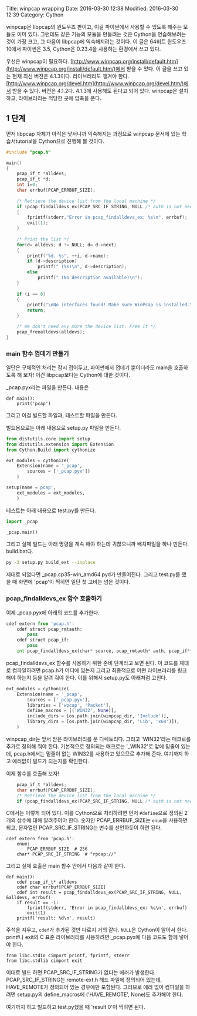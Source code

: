 Title: winpcap wrapping
Date: 2016-03-30 12:38
Modified: 2016-03-30 12:39
Category: Cython

winpcap은 libpcap의 윈도우즈 판이고, 이걸 파이썬에서 사용할 수 있도록 해주는 모듈도 이미 있다. 그런데도 같은 기능의 모듈을 만들려는 것은 Cython을 연습해보려는 것이 가장 크고, 그 다음이 libpcap에 익숙해지려는 것이다. 이 글은 64비트 윈도우즈 10에서 파이썬은 3.5, Cython은 0.23.4을 사용하는 환경에서 쓰고 있다.

우선은 winpcap이 필요하다. [http://www.winpcap.org/install/default.htm](http://www.winpcap.org/install/default.htm/)에서 받을 수 있다. 이 글을 쓰고 있는 현재 최신 버전은 4.1.3이다. 라이브러리도 챙겨야 한다. [http://www.winpcap.org/devel.htm](http://www.winpcap.org/devel.htm/)에서 받을 수 있다. 버전은 4.1.2다. 4.1.3에 사용해도 된다고 되어 있다. winpcap은 설치하고, 라이브러리는 적당한 곳에 압축을 푼다.

## 1 단계

먼저 libpcap 자체가 아직은 낯서니까 익숙해지는 과정으로 winpcap 문서에 있는 학습서tutorial을 Cython으로 진행해 볼 것이다.

```c
#include "pcap.h"

main()
{
    pcap_if_t *alldevs;
    pcap_if_t *d;
    int i=0;
    char errbuf[PCAP_ERRBUF_SIZE];
    
    /* Retrieve the device list from the local machine */
    if (pcap_findalldevs_ex(PCAP_SRC_IF_STRING, NULL /* auth is not needed */, &alldevs, errbuf) == -1)
    {
        fprintf(stderr,"Error in pcap_findalldevs_ex: %s\n", errbuf);
        exit(1);
    }
    
    /* Print the list */
    for(d= alldevs; d != NULL; d= d->next)
    {
        printf("%d. %s", ++i, d->name);
        if (d->description)
            printf(" (%s)\n", d->description);
        else
            printf(" (No description available)\n");
    }
    
    if (i == 0)
    {
        printf("\nNo interfaces found! Make sure WinPcap is installed.\n");
        return;
    }

    /* We don't need any more the device list. Free it */
    pcap_freealldevs(alldevs);
}
```

### main 함수 껍데기 만들기

일단은 구체적인 처리는 잠시 접어두고, 파이썬에서 껍데기 뿐이더라도 main을 호출하도록 해 보자! 이건 libpcap보다는 Cython에 대한 것이다.

_pcap.pyx라는 파일을 만든다. 내용은

```cython
def main():
    print('pcap')
```

그리고 이걸 빌드할 파일과, 테스트할 파일을 만든다.

빌드용으로는 아래 내용으로 setup.py 파일을 만든다.

```python
from distutils.core import setup
from distutils.extension import Extension
from Cython.Build import cythonize

ext_modules = cythonize(
    Extension(name = '_pcap',
        sources = ['_pcap.pyx'])
    )

setup(name ='pcap',
    ext_modules = ext_modules,
    )
```

테스트는 아래 내용으로 test.py를 만든다.

```python
import _pcap

_pcap.main()
```

그리고 실제 빌드는 아래 명령을 계속 해야 하는데 귀찮으니까 배치파일을 하나 만든다. build.bat다.
 
```sh
py -3 setup.py build_ext --inplace
```

제대로 되었다면 _pcap.cp35-win_amd64.pyd가 만들어진다. 그리고 test.py를 했을 때 화면에 'pcap'이 찍히면 일단 첫 고비는 넘은 것이다.

### pcap_findalldevs_ex 함수 호출하기 

이제 _pcap.pyx에 아래의 코드를 추가한다.

```python
cdef extern from 'pcap.h':
    cdef struct pcap_rmtauth:
        pass
    cdef struct pcap_if:
        pass
    int pcap_findalldevs_ex(char* source, pcap_rmtauth* auth, pcap_if** alldevs, char* errbuf)
```

pcap_findalldevs_ex 함수를 사용하기 위한 준비 단계라고 보면 된다. 이 코드를 제대로 컴파일하려면 pcap.h가 어디에 있는지 그리고 최종적으로 어떤 라이브러리를 링크해야 하는지 등을 알려 줘야 한다. 이를 위해서 setup.py도 아래처럼 고친다.

```python
ext_modules = cythonize(
    Extension(name = '_pcap',
        sources = ['_pcap.pyx'],
        libraries = ['wpcap', 'Packet'],
        define_macros = [('WIN32', None)],
        include_dirs = [os.path.join(winpcap_dir, 'Include')],
        library_dirs = [os.path.join(winpcap_dir, 'Lib', 'x64')]),
    )
```

winpcap_dir는 앞서 받은 라이브러리를 푼 디렉토리다. 그리고 'WIN32'라는 매크로를 추가로 정의해 줘야 한다. 기본적으로 정의되는 매크로는 '_WIN32'로 앞에 밑줄이 있는데, pcap.h에서는 밑줄이 없는 WIN32를 사용하고 있으므로 추가해 준다. 여기까지 하고 에러없이 빌드가 되는지를 확인한다.

이제 함수를 호출해 보자!

```c
    pcap_if_t *alldevs;
    char errbuf[PCAP_ERRBUF_SIZE];
    /* Retrieve the device list from the local machine */
    if (pcap_findalldevs_ex(PCAP_SRC_IF_STRING, NULL /* auth is not needed */, &alldevs, errbuf) == -1)
```

C에서는 이렇게 되어 있다. 이를 Cython으로 처리하려면 먼저 `#define`으로 정의된 2개의 상수에 대해 알려주어야 한다. 숫자인 PCAP_ERRBUF_SIZE는 `enum`을 사용하면 되고, 문자열인 PCAP_SRC_IF_STRING는 변수를 선언하듯이 하면 된다.

```cython
cdef extern from 'pcap.h':
    enum:
        PCAP_ERRBUF_SIZE  # 256
    char* PCAP_SRC_IF_STRING  # "rpcap://"
```

그리고 실제 호출은 main 함수 안에서 다음과 같이 한다. 

```cython
def main():
    cdef pcap_if_t* alldevs
    cdef char errbuf[PCAP_ERRBUF_SIZE]
    cdef int result = pcap_findalldevs_ex(PCAP_SRC_IF_STRING, NULL, &alldevs, errbuf)
    if result == -1:
        fprintf(stderr, 'Error in pcap_findalldevs_ex: %s\n', errbuf)
        exit(1)
    printf('result: %d\n', result)
```

주석을 지우고, `cdef`가 추가된 것만 다르지 거의 같다. `NULL`은 Cython이 알아서 한다. printf나 exit의 C 표준 라이브러리를 사용하려면 _pcap.pyx에 다음 코드도 함께 넣어야 한다.

```cython
from libc.stdio cimport printf, fprintf, stderr
from libc.stdlib cimport exit
```

이대로 빌드 하면 PCAP_SRC_IF_STRING가 없다는 에러가 발생한다. PCAP_SRC_IF_STRING는 remote-ext.h 헤드 파일에 정의되어 있는데, HAVE_REMOTE가 정의되어 있는 경우에만 포함된다. 그러므로 에러 없이 컴파일을 하려면 setup.py의 define_macros에 ('HAVE_REMOTE', None)도 추가해야 한다.

여기까지 하고 빌드하고 test.py했을 때 'result 0'이 찍히면 된다.

